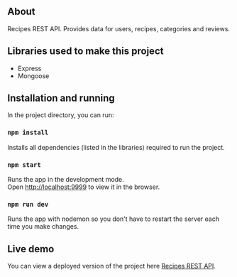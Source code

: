 ## About

Recipes REST API. Provides data for users, recipes, categories and reviews.

## Libraries used to make this project

- Express
- Mongoose

## Installation and running

In the project directory, you can run:

### `npm install`

Installs all dependencies (listed in the libraries) required to run the project.

### `npm start`

Runs the app in the development mode.<br />
Open [http://localhost:9999](http://localhost:9999) to view it in the browser.

### `npm run dev`

Runs the app with nodemon so you don't have to restart the server each time you make changes.

## Live demo

You can view a deployed version of the project here [Recipes REST API](https://recipes-nodejs-rest-api.herokuapp.com/api/recipe).
